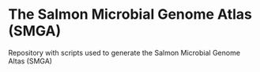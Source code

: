 # The Salmon Microbial Genome Atlas (SMGA)
Repository with scripts used to generate the Salmon Microbial Genome Altas (SMGA)
